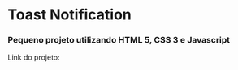 <h1>Toast Notification</h1>

<h3>Pequeno projeto utilizando HTML 5, CSS 3 e Javascript</h3>

<p>Link do projeto: </p>